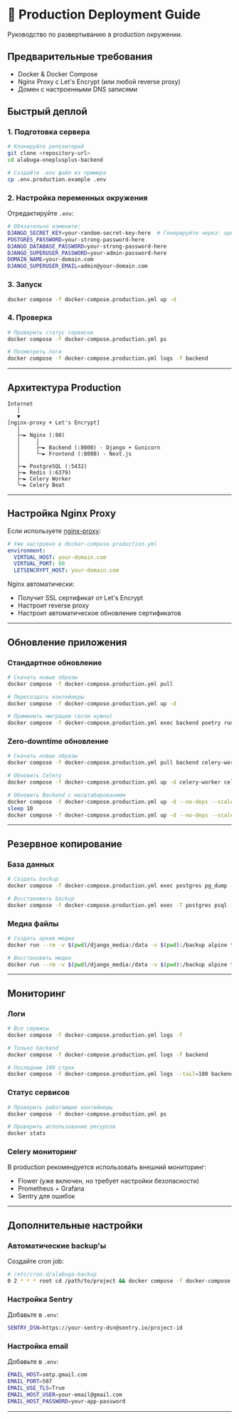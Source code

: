 # 🚀 Production Deployment Guide

Руководство по развертыванию в production окружении.

## Предварительные требования

- Docker & Docker Compose
- Nginx Proxy с Let's Encrypt (или любой reverse proxy)
- Домен с настроенными DNS записями

## Быстрый деплой

### 1. Подготовка сервера

```bash
# Клонируйте репозиторий
git clone <repository-url>
cd alabuga-oneplusplus-backend

# Создайте .env файл из примера
cp .env.production.example .env
```

### 2. Настройка переменных окружения

Отредактируйте `.env`:

```bash
# Обязательно измените:
DJANGO_SECRET_KEY=your-random-secret-key-here  # Генерируйте через: openssl rand -base64 50
POSTGRES_PASSWORD=your-strong-password-here
DJANGO_DATABASE_PASSWORD=your-strong-password-here
DJANGO_SUPERUSER_PASSWORD=your-admin-password-here
DOMAIN_NAME=your-domain.com
DJANGO_SUPERUSER_EMAIL=admin@your-domain.com
```

### 3. Запуск

```bash
docker compose -f docker-compose.production.yml up -d
```

### 4. Проверка

```bash
# Проверить статус сервисов
docker compose -f docker-compose.production.yml ps

# Посмотреть логи
docker compose -f docker-compose.production.yml logs -f backend
```

---

## Архитектура Production

```
Internet
   │
   ▼
[nginx-proxy + Let's Encrypt]
   │
   ├─► Nginx (:80)
   │     │
   │     ├─► Backend (:8000) - Django + Gunicorn
   │     └─► Frontend (:8080) - Next.js
   │
   ├─► PostgreSQL (:5432)
   ├─► Redis (:6379)
   ├─► Celery Worker
   └─► Celery Beat
```

---

## Настройка Nginx Proxy

Если используете [nginx-proxy](https://github.com/nginx-proxy/nginx-proxy):

```yaml
# Уже настроено в docker-compose.production.yml
environment:
  VIRTUAL_HOST: your-domain.com
  VIRTUAL_PORT: 80
  LETSENCRYPT_HOST: your-domain.com
```

Nginx автоматически:
- Получит SSL сертификат от Let's Encrypt
- Настроит reverse proxy
- Настроит автоматическое обновление сертификатов

---

## Обновление приложения

### Стандартное обновление

```bash
# Скачать новые образы
docker compose -f docker-compose.production.yml pull

# Пересоздать контейнеры
docker compose -f docker-compose.production.yml up -d

# Применить миграции (если нужно)
docker compose -f docker-compose.production.yml exec backend poetry run python manage.py migrate
```

### Zero-downtime обновление

```bash
# Скачать новые образы
docker compose -f docker-compose.production.yml pull backend celery-worker celery-beat

# Обновить Celery
docker compose -f docker-compose.production.yml up -d celery-worker celery-beat

# Обновить Backend с масштабированием
docker compose -f docker-compose.production.yml up -d --no-deps --scale backend=2 backend
sleep 10
docker compose -f docker-compose.production.yml up -d --no-deps --scale backend=1 backend
```

---

## Резервное копирование

### База данных

```bash
# Создать backup
docker compose -f docker-compose.production.yml exec postgres pg_dump -U postgres alabuga_db > backup_$(date +%Y%m%d).sql

# Восстановить backup
docker compose -f docker-compose.production.yml exec -T postgres psql -U postgres alabuga_db < backup_20240101.sql
```

### Медиа файлы

```bash
# Создать архив медиа
docker run --rm -v $(pwd)/django_media:/data -v $(pwd):/backup alpine tar czf /backup/media_backup_$(date +%Y%m%d).tar.gz -C /data .

# Восстановить медиа
docker run --rm -v $(pwd)/django_media:/data -v $(pwd):/backup alpine tar xzf /backup/media_backup_20240101.tar.gz -C /data
```

---

## Мониторинг

### Логи

```bash
# Все сервисы
docker compose -f docker-compose.production.yml logs -f

# Только backend
docker compose -f docker-compose.production.yml logs -f backend

# Последние 100 строк
docker compose -f docker-compose.production.yml logs --tail=100 backend
```

### Статус сервисов

```bash
# Проверить работающие контейнеры
docker compose -f docker-compose.production.yml ps

# Проверить использование ресурсов
docker stats
```

### Celery мониторинг

В production рекомендуется использовать внешний мониторинг:
- Flower (уже включен, но требует настройки безопасности)
- Prometheus + Grafana
- Sentry для ошибок

---

## Дополнительные настройки

### Автоматические backup'ы

Создайте cron job:

```bash
# /etc/cron.d/alabuga-backup
0 2 * * * root cd /path/to/project && docker compose -f docker-compose.production.yml exec postgres pg_dump -U postgres alabuga_db > /backups/backup_$(date +\%Y\%m\%d).sql
```

### Настройка Sentry

Добавьте в `.env`:

```bash
SENTRY_DSN=https://your-sentry-dsn@sentry.io/project-id
```

### Настройка email

Добавьте в `.env`:

```bash
EMAIL_HOST=smtp.gmail.com
EMAIL_PORT=587
EMAIL_USE_TLS=True
EMAIL_HOST_USER=your-email@gmail.com
EMAIL_HOST_PASSWORD=your-app-password
```

---
